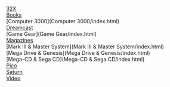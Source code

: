 [32X](32X/index.html)<br>
[Books](Books/index.html)<br>
[Computer 3000](Computer 3000/index.html)<br>
[Dreamcast](Dreamcast/index.html)<br>
[Game Gear](Game Gear/index.html)<br>
[Magazines](Magazines/index.html)<br>
[Mark III & Master System](Mark III & Master System/index.html)<br>
[Mega Drive & Genesis](Mega Drive & Genesis/index.html)<br>
[Mega-CD & Sega CD](Mega-CD & Sega CD/index.html)<br>
[Pico](Pico/index.html)<br>
[Saturn](Saturn/index.html)<br>
[Video](Video/index.html)<br>
